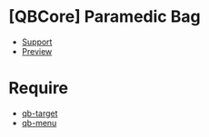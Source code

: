 # [QBCore] Paramedic Bag

* [Support](https://discord.gg/NsgmZaTPa7)
* [Preview](https://streamable.com/xdjrdh)

# Require

* [qb-target](https://github.com/qbcore-framework/qb-target)
* [qb-menu](https://github.com/qbcore-framework/qb-menu)


